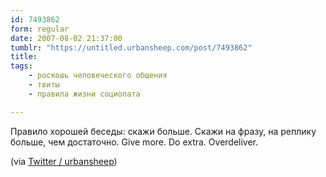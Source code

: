 ```yaml
---
id: 7493862
form: regular
date: 2007-08-02 21:37:00
tumblr: "https://untitled.urbansheep.com/post/7493862"
title:
tags:
    - роскошь человеческого общения
    - твиты
    - правила жизни социопата

---
```


<p>Правило хорошей беседы: скажи больше. Скажи на фразу, на реплику больше, чем достаточно. Give more. Do extra. Overdeliver.</p>

<p>(via <a href="http://twitter.com/urbansheep/statuses/182946062">Twitter / urbansheep</a>)</p>

